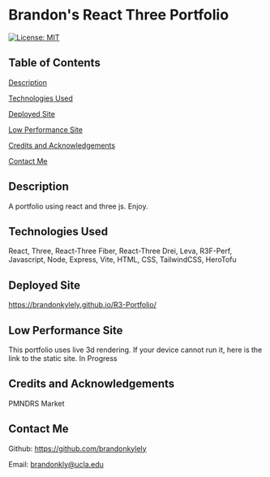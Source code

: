   # Brandon's React Three Portfolio

  [![License: MIT](https://img.shields.io/badge/License-MIT-yellow.svg)](https://opensource.org/licenses/MIT)

  ## Table of Contents

  [Description](#description)

  [Technologies Used](#technologies-used)

  [Deployed Site](#deployed-site)

  [Low Performance Site](#low-performance-site)

  [Credits and Acknowledgements](#credits-and-acknowledgements)

  [Contact Me](#contact-me)

  ## Description

  A portfolio using react and three js. Enjoy.

  ## Technologies Used

  React, Three, React-Three Fiber, React-Three Drei, Leva, R3F-Perf, Javascript, Node, Express, Vite, HTML, CSS, TailwindCSS, HeroTofu

  ## Deployed Site

  https://brandonkylely.github.io/R3-Portfolio/

  ## Low Performance Site

  This portfolio uses live 3d rendering. If your device cannot run it, here is the link to the static site. In Progress

  ## Credits and Acknowledgements

  PMNDRS Market

  ## Contact Me

  Github: https://github.com/brandonkylely

  Email: brandonkly@ucla.edu 